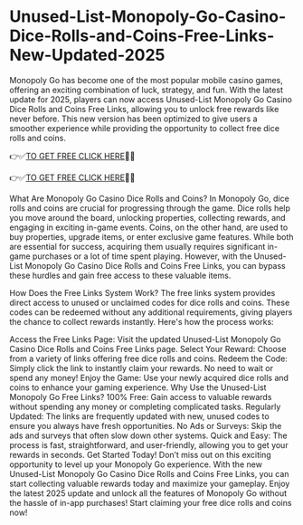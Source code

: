 # Unused-List-Monopoly-Go-Casino-Dice-Rolls-and-Coins-Free-Links-New-Updated-2025
Monopoly Go has become one of the most popular mobile casino games, offering an exciting combination of luck, strategy, and fun. With the latest update for 2025, players can now access Unused-List Monopoly Go Casino Dice Rolls and Coins Free Links, allowing you to unlock free rewards like never before. This new version has been optimized to give users a smoother experience while providing the opportunity to collect free dice rolls and coins.

👉✅[TO GET FREE CLICK HERE](https://btadeal.com/m9npwl3yqr/)🔶🔷 

👉✅[TO GET FREE CLICK HERE](https://btadeal.com/m9npwl3yqr/)🔶🔷


What Are Monopoly Go Casino Dice Rolls and Coins?
In Monopoly Go, dice rolls and coins are crucial for progressing through the game. Dice rolls help you move around the board, unlocking properties, collecting rewards, and engaging in exciting in-game events. Coins, on the other hand, are used to buy properties, upgrade items, or enter exclusive game features. While both are essential for success, acquiring them usually requires significant in-game purchases or a lot of time spent playing. However, with the Unused-List Monopoly Go Casino Dice Rolls and Coins Free Links, you can bypass these hurdles and gain free access to these valuable items.

How Does the Free Links System Work?
The free links system provides direct access to unused or unclaimed codes for dice rolls and coins. These codes can be redeemed without any additional requirements, giving players the chance to collect rewards instantly. Here's how the process works:

Access the Free Links Page: Visit the updated Unused-List Monopoly Go Casino Dice Rolls and Coins Free Links page.
Select Your Reward: Choose from a variety of links offering free dice rolls and coins.
Redeem the Code: Simply click the link to instantly claim your rewards. No need to wait or spend any money!
Enjoy the Game: Use your newly acquired dice rolls and coins to enhance your gaming experience.
Why Use the Unused-List Monopoly Go Free Links?
100% Free: Gain access to valuable rewards without spending any money or completing complicated tasks.
Regularly Updated: The links are frequently updated with new, unused codes to ensure you always have fresh opportunities.
No Ads or Surveys: Skip the ads and surveys that often slow down other systems.
Quick and Easy: The process is fast, straightforward, and user-friendly, allowing you to get your rewards in seconds.
Get Started Today!
Don’t miss out on this exciting opportunity to level up your Monopoly Go experience. With the new Unused-List Monopoly Go Casino Dice Rolls and Coins Free Links, you can start collecting valuable rewards today and maximize your gameplay. Enjoy the latest 2025 update and unlock all the features of Monopoly Go without the hassle of in-app purchases! Start claiming your free dice rolls and coins now!
